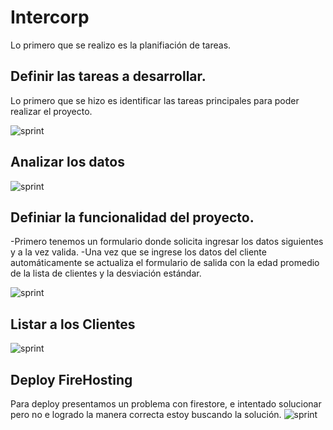 # Intercorp

Lo primero que se realizo es la planifiación de tareas.

## Definir las tareas a desarrollar.

Lo primero que se hizo es identificar las tareas principales para poder realizar el proyecto.

![sprint](https://lh3.googleusercontent.com/-sa5gFxLADPs/XTV75m8gnoI/AAAAAAAAIXU/mPPGoA_GwNkYzK_4mEtq9wO_3-zQmOckQCK8BGAs/s0/WhatsApp%2BImage%2B2019-07-22%2Bat%2B4.01.22%2BAM.jpeg)

## Analizar los datos 

![sprint](https://lh3.googleusercontent.com/-fcVS3FX5Ri4/XTV7-h_89KI/AAAAAAAAIXg/cwjKH98QTfw6WU-sDrRKm6ZiE8URr4xDgCK8BGAs/s0/WhatsApp%2BImage%2B2019-07-22%2Bat%2B4.01.40%2BAM.jpeg)


## Definiar la funcionalidad del proyecto.

-Primero tenemos un formulario donde solicita ingresar los datos siguientes y a la vez valida.
-Una vez que se ingrese los datos del cliente automáticamente se actualiza el formulario de salida con la edad promedio de la lista de clientes y la desviación estándar. 

![sprint](https://lh3.googleusercontent.com/-4NHdRdhYexs/XTV43v4XtOI/AAAAAAAAIXA/SGi0ApOxYJc46ZX1gvCEtaiFICoa4pDnQCK8BGAs/s0/2019-07-22.png)


## Listar a los Clientes 

![sprint](https://lh3.googleusercontent.com/-68id9g2TMyI/XTV40CzbQeI/AAAAAAAAIW8/KQbkPpNN-W86Ga6FJuX5P0gp9Iz3gsOHgCK8BGAs/s0/2019-07-22.png)

## Deploy FireHosting
Para deploy presentamos un problema con firestore, e intentado solucionar pero no e logrado la manera correcta estoy buscando la solución. 
![sprint](https://lh3.googleusercontent.com/-Hsb8b6bIZ94/XTV-lI_P_nI/AAAAAAAAIYQ/Qwf9cagqsaUe2D5pOmJqsQVwrG7H3jwVQCK8BGAs/s0/2019-07-22.png)
